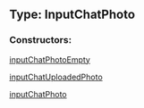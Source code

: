 ## Type: InputChatPhoto  

### Constructors:

[inputChatPhotoEmpty](../constructors/inputChatPhotoEmpty.md)  

[inputChatUploadedPhoto](../constructors/inputChatUploadedPhoto.md)  

[inputChatPhoto](../constructors/inputChatPhoto.md)  

